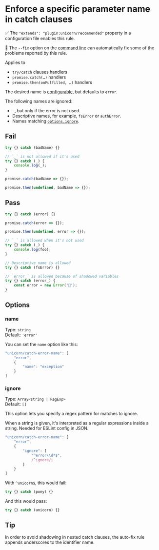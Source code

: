 # Enforce a specific parameter name in catch clauses

✅ The `"extends": "plugin:unicorn/recommended"` property in a configuration file enables this rule.

🔧 The `--fix` option on the [command line](https://eslint.org/docs/user-guide/command-line-interface#fixing-problems) can automatically fix some of the problems reported by this rule.

Applies to

- `try/catch` clauses handlers
- `promise.catch(…)` handlers
- `promise.then(onFulfilled, …)` handlers

The desired name is [configurable](#name), but defaults to `error`.

The following names are ignored:

- `_`, but only if the error is not used.
- Descriptive names, for example, `fsError` or `authError`.
- Names matching [`options.ignore`](#ignore).

## Fail

```js
try {} catch (badName) {}
```

```js
// `_` is not allowed if it's used
try {} catch (_) {
	console.log(_);
}
```

```js
promise.catch(badName => {});
```

```js
promise.then(undefined, badName => {});
```

## Pass

```js
try {} catch (error) {}
```

```js
promise.catch(error => {});
```

```js
promise.then(undefined, error => {});
```

```js
// `_` is allowed when it's not used
try {} catch (_) {
	console.log(foo);
}
```

```js
// Descriptive name is allowed
try {} catch (fsError) {}
```

```js
// `error_` is allowed because of shadowed variables
try {} catch (error_) {
	const error = new Error('🦄');
}
```

## Options

### name

Type: `string`\
Default: `'error'`

You can set the `name` option like this:

```js
"unicorn/catch-error-name": [
	"error",
	{
		"name": "exception"
	}
]
```

### ignore

Type: `Array<string | RegExp>`\
Default: `[]`

This option lets you specify a regex pattern for matches to ignore.

When a string is given, it's interpreted as a regular expressions inside a string. Needed for ESLint config in JSON.

```js
"unicorn/catch-error-name": [
	"error",
	{
		"ignore": [
			"^error\\d*$",
			/^ignore/i
		]
	}
]
```

With `^unicorn$`, this would fail:

```js
try {} catch (pony) {}
```

And this would pass:

```js
try {} catch (unicorn) {}
```

## Tip

In order to avoid shadowing in nested catch clauses, the auto-fix rule appends underscores to the identifier name.

